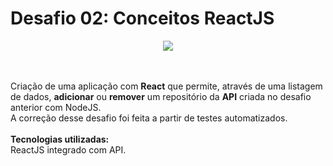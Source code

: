 # Desafio 02: Conceitos ReactJS
<p align="center">
  <img src="https://camo.githubusercontent.com/8c13dc2618dbd7f76d1d574350b98fdee1335ce5/68747470733a2f2f726f636b6574736561742d63646e2e73332d73612d656173742d312e616d617a6f6e6177732e636f6d2f626f6f7463616d702d6865616465722e706e67"/>
</p>
<br><br>
Criação de uma aplicação com <b>React</b> que permite, através de uma listagem de dados, <b>adicionar</b> ou <b>remover</b> um repositório da <b>API</b> criada no desafio anterior com NodeJS.
<br>
A correção desse desafio foi feita a partir de testes automatizados.
<br><br>
<b>Tecnologias utilizadas:</b>
<br>
ReactJS integrado com API.

